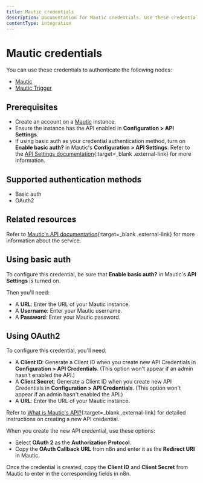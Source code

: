 ```yaml
---
title: Mautic credentials
description: Documentation for Mautic credentials. Use these credentials to authenticate Mautic in n8n, a workflow automation platform.
contentType: integration
---
```


# Mautic credentials

You can use these credentials to authenticate the following nodes:

- [Mautic](/integrations/builtin/app-nodes/n8n-nodes-base.mautic/)
- [Mautic Trigger](/integrations/builtin/trigger-nodes/n8n-nodes-base.mautictrigger/)

## Prerequisites

- Create an account on a [Mautic](https://www.mautic.org/) instance.
- Ensure the instance has the API enabled in **Configuration > API Settings**.
- If using basic auth as your credential authentication method, turn on **Enable basic auth?** in Mautic's **Configuration > API Settings**. Refer to the [API Settings documentation](https://docs.mautic.org/en/5.x/configuration/settings.html#api-settings){:target=_blank .external-link} for more information.

## Supported authentication methods

- Basic auth
- OAuth2

## Related resources

Refer to [Mautic's API documentation](https://developer.mautic.org/#rest-api){:target=_blank .external-link} for more information about the service.

## Using basic auth

To configure this credential, be sure that **Enable basic auth?** in Mautic's **API Settings** is turned on.

Then you'll need:

- A **URL**: Enter the URL of your Mautic instance.
- A **Username**: Enter your Mautic username.
- A **Password**: Enter your Mautic password.

## Using OAuth2

To configure this credential, you'll need:

- A **Client ID**: Generate a Client ID when you create new API Credentials in **Configuration > API Credentials**. (This option won't appear if an admin hasn't enabled the API.)
- A **Client Secret**: Generate a Client ID when you create new API Credentials in **Configuration > API Credentials**. (This option won't appear if an admin hasn't enabled the API.)
- A **URL**: Enter the URL of your Mautic instance.

Refer to [What is Mautic's API?](https://kb.mautic.org/article/what-is-mautic-039%3bs-api.html){:target=_blank .external-link} for detailed instructions on creating a new API credential.

When you create the new API credential, use these options:

- Select **OAuth 2** as the **Authorization Protocol**.
- Copy the **OAuth Callback URL** from n8n and enter it as the **Redirect URI** in Mautic.

Once the credential is created, copy the **Client ID** and **Client Secret** from Mautic to enter in the corresponding fields in n8n.

